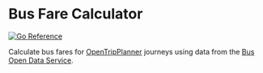 # Bus Fare Calculator

[![Go Reference](https://pkg.go.dev/badge/github.com/imnatgreen/busfares.svg)](https://pkg.go.dev/github.com/imnatgreen/busfares)

Calculate bus fares for [OpenTripPlanner](https://www.opentripplanner.org/) journeys using data from the [Bus Open Data Service](https://www.bus-data.dft.gov.uk/).
